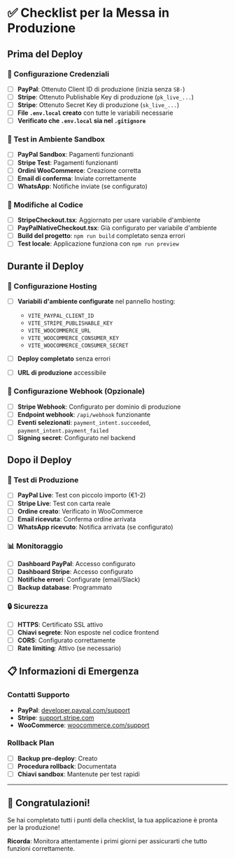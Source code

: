 # ✅ Checklist per la Messa in Produzione

## Prima del Deploy

### 🔐 Configurazione Credenziali

- [ ] **PayPal**: Ottenuto Client ID di produzione (inizia senza `SB-`)
- [ ] **Stripe**: Ottenuto Publishable Key di produzione (`pk_live_...`)
- [ ] **Stripe**: Ottenuto Secret Key di produzione (`sk_live_...`)
- [ ] **File `.env.local` creato** con tutte le variabili necessarie
- [ ] **Verificato che `.env.local` sia nel `.gitignore`**

### 🧪 Test in Ambiente Sandbox

- [ ] **PayPal Sandbox**: Pagamenti funzionanti
- [ ] **Stripe Test**: Pagamenti funzionanti
- [ ] **Ordini WooCommerce**: Creazione corretta
- [ ] **Email di conferma**: Inviate correttamente
- [ ] **WhatsApp**: Notifiche inviate (se configurato)

### 🔧 Modifiche al Codice

- [ ] **StripeCheckout.tsx**: Aggiornato per usare variabile d'ambiente
- [ ] **PayPalNativeCheckout.tsx**: Già configurato per variabile d'ambiente
- [ ] **Build del progetto**: `npm run build` completato senza errori
- [ ] **Test locale**: Applicazione funziona con `npm run preview`

## Durante il Deploy

### 🚀 Configurazione Hosting

- [ ] **Variabili d'ambiente configurate** nel pannello hosting:
  - `VITE_PAYPAL_CLIENT_ID`
  - `VITE_STRIPE_PUBLISHABLE_KEY`
  - `VITE_WOOCOMMERCE_URL`
  - `VITE_WOOCOMMERCE_CONSUMER_KEY`
  - `VITE_WOOCOMMERCE_CONSUMER_SECRET`

- [ ] **Deploy completato** senza errori
- [ ] **URL di produzione** accessibile

### 🔗 Configurazione Webhook (Opzionale)

- [ ] **Stripe Webhook**: Configurato per dominio di produzione
- [ ] **Endpoint webhook**: `/api/webhook` funzionante
- [ ] **Eventi selezionati**: `payment_intent.succeeded`, `payment_intent.payment_failed`
- [ ] **Signing secret**: Configurato nel backend

## Dopo il Deploy

### 🧪 Test di Produzione

- [ ] **PayPal Live**: Test con piccolo importo (€1-2)
- [ ] **Stripe Live**: Test con carta reale
- [ ] **Ordine creato**: Verificato in WooCommerce
- [ ] **Email ricevuta**: Conferma ordine arrivata
- [ ] **WhatsApp ricevuto**: Notifica arrivata (se configurato)

### 📊 Monitoraggio

- [ ] **Dashboard PayPal**: Accesso configurato
- [ ] **Dashboard Stripe**: Accesso configurato
- [ ] **Notifiche errori**: Configurate (email/Slack)
- [ ] **Backup database**: Programmato

### 🔒 Sicurezza

- [ ] **HTTPS**: Certificato SSL attivo
- [ ] **Chiavi segrete**: Non esposte nel codice frontend
- [ ] **CORS**: Configurato correttamente
- [ ] **Rate limiting**: Attivo (se necessario)

## 📋 Informazioni di Emergenza

### Contatti Supporto
- **PayPal**: [developer.paypal.com/support](https://developer.paypal.com/support/)
- **Stripe**: [support.stripe.com](https://support.stripe.com/)
- **WooCommerce**: [woocommerce.com/support](https://woocommerce.com/support/)

### Rollback Plan
- [ ] **Backup pre-deploy**: Creato
- [ ] **Procedura rollback**: Documentata
- [ ] **Chiavi sandbox**: Mantenute per test rapidi

---

## 🎉 Congratulazioni!

Se hai completato tutti i punti della checklist, la tua applicazione è pronta per la produzione!

**Ricorda**: Monitora attentamente i primi giorni per assicurarti che tutto funzioni correttamente.